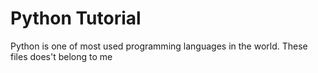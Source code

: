 # Python Tutorial

Python is one of most used programming languages in the world. These files does't belong to me
